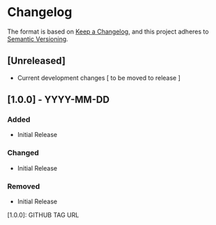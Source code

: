 # Changelog

The format is based on [Keep a Changelog](https://keepachangelog.com/en/1.0.0/),
and this project adheres to [Semantic Versioning](https://semver.org/spec/v2.0.0.html).

## [Unreleased]

- Current development changes [ to be moved to release ]

## [1.0.0] - YYYY-MM-DD

### Added

- Initial Release

### Changed

- Initial Release

### Removed

- Initial Release

[1.0.0]: GITHUB TAG URL

